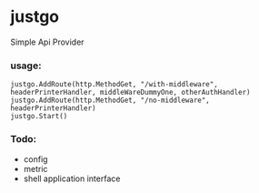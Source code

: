 # justgo
Simple Api Provider

### usage:

```
justgo.AddRoute(http.MethodGet, "/with-middleware", headerPrinterHandler, middleWareDummyOne, otherAuthHandler)
justgo.AddRoute(http.MethodGet, "/no-middleware", headerPrinterHandler)
justgo.Start()
```	

### Todo:
* config
* metric
* shell application interface
